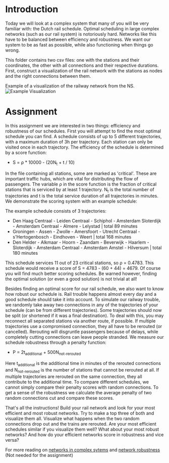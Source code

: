 # Introduction
Today we will look at a complex system that many of you will be very familiar with: the Dutch rail schedule. Optimal scheduling in large complex networks (such as our rail system) is notoriously hard. Networks like this have to be balanced between efficiency and robustness. We want our system to be as fast as possible, while also functioning when things go wrong.

This folder contains two csv files: one with the stations and their coordinates, the other with all connections and their respective durations. First, construct a visualization of the rail network with the stations as nodes and the right connections between them.

Example of a visualization of the railway network from the NS.
![Example Visualization](https://github.com/ardanwan/CLS-Hackathon/blob/74c17b86214da976704d8fc30e0f6746ae9eb2c9/Complex%20Systems/Example%20Rail%20Visualization.png)

# Assignment
In this assignment we are interested in two things: efficiency and robustness of our schedules. First you will attempt to find the most optimal schedule you can find. A schedule consists of up to 5 different trajectories, with a maximum duration of 3h per trajectory. Each station can only be visited once in each trajectory. The efficiency of the schedule is determined by a score function:

- S = ρ * 10000 - (20N<sub>t</sub> + t / 10)

In the file containing all stations, some are marked as 'critical'. These are important traffic hubs, which are vital for distributing the flow of passengers. The variable ρ in the score function is the fraction of critical stations that is serviced by at least 1 trajectory. N<sub>t</sub> is the total number of trajectories and t is the total service duration of all trajectories in minutes. We demonstrate the scoring system with an example schedule:

The example schedule consists of 3 trajectories:
- Den Haag Centraal - Leiden Centraal - Schiphol - Amsterdam Sloterdijk - Amsterdam Centraal - Almere - Lelystad | total 89 minutes
- Groningen - Assen - Zwolle - Amersfoort - Utrecht Centraal - s'Hertogenbosch - Eindhoven - Weert | total 168 minutes
- Den Helder - Alkmaar - Hoorn - Zaandam - Beverwijk - Haarlem - Sloterdijk - Amsterdam Centraal - Amsterdam Amstel - Hilversum | total 180 minutes

This schedule services 11 out of 23 critical stations, so ρ = 0.4783. This schedule would receive a score of S = 4783 - (60 + 44) = 4679. Of course you will find much better scoring schedules. Be warned however, finding the optimal solution (or even a good solution) is not trivial at all!

Besides finding an optimal score for our rail schedule, we also want to know how robust our schedule is. Rail trouble happens almost every day and a good schedule should take it into account. To simulate our railway trouble, we randomly take away two connections in any of the trajectories of your schedule (can be from different trajectories). Some trajectories should now be split (or shortened if it was a final destination). To deal with this, you may reconnect all separated stations via another route, if possible. If multiple trajectories use a compromised connection, they all have to be rerouted (or cancelled). Rerouting will disgruntle passengers because of delays, while completely cutting connections can leave people stranded. We measure our schedule robustness through a penalty function:
- P = 2t<sub>additional</sub> + 500N<sub>not-rerouted</sub>

Here t<sub>additional</sub> is the additional time in minutes of the rerouted connections and N<sub>not-rerouted</sub> is the number of stations that cannot be rerouted at all. If multiple trajectories are rerouted on the same connection, they all contribute to the additional time. To compare different schedules, we cannot simply compare their penalty scores with random connections. To get a sense of the robustness we calculate the average penalty of two random connections cut and compare these scores.

That's all the instructions! Build your rail network and look for your most efficient and most robust networks. Try to make a top three of both and visualize them all. Visualize what happens when the two random connections drop out and the trains are rerouted. Are your most efficient schedules similar if you visualize them well? What about your most robust networks? And how do your efficient networks score in robustness and vice versa?

For more reading on [networks in complex sytems](http://networksciencebook.com/chapter/2) and [network robustness](http://networksciencebook.com/chapter/8#introduction8) (Not needed for the assignment)
